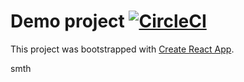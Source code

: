 # Demo project [![CircleCI](https://circleci.com/gh/sziniuk-blackbird/circleci-intro_.svg?style=svg)](https://circleci.com/gh/sziniuk-blackbird/circleci-intro_)

This project was bootstrapped with [Create React App](https://github.com/facebook/create-react-app).


smth